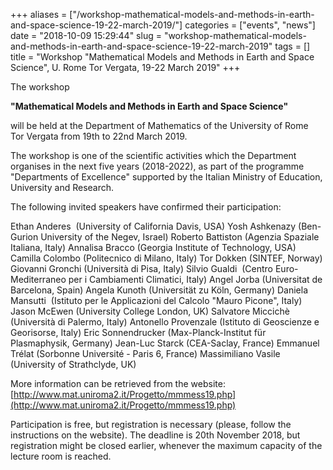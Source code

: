 +++
aliases = ["/workshop-mathematical-models-and-methods-in-earth-and-space-science-19-22-march-2019/"]
categories = ["events", "news"]
date = "2018-10-09 15:29:44"
slug = "workshop-mathematical-models-and-methods-in-earth-and-space-science-19-22-march-2019"
tags = []
title = "Workshop \"Mathematical Models and Methods in Earth and Space Science\", U. Rome Tor Vergata, 19-22 March 2019"
+++



The workshop

**"Mathematical Models and Methods in Earth and Space Science"**

will be held at the Department of Mathematics of the University of Rome
Tor Vergata from 19th to 22nd March 2019.

The workshop is one of the scientific activities which the Department
organises in the next five years (2018-2022), as part of the programme
"Departments of Excellence" supported by the Italian Ministry of
Education, University and Research.

The following invited speakers have confirmed their participation:

Ethan Anderes  (University of California Davis, USA) Yosh Ashkenazy
(Ben-Gurion University of the Negev, Israel) Roberto Battiston (Agenzia
Spaziale Italiana, Italy) Annalisa Bracco (Georgia Institute of
Technology, USA) Camilla Colombo (Politecnico di Milano, Italy) Tor
Dokken (SINTEF, Norway) Giovanni Gronchi (Università di Pisa, Italy)
Silvio Gualdi  (Centro Euro-Mediterraneo per i Cambiamenti Climatici,
Italy) Angel Jorba (Universitat de Barcelona, Spain) Angela Kunoth
(Universität zu Köln, Germany) Daniela Mansutti  (Istituto per le
Applicazioni del Calcolo "Mauro Picone", Italy) Jason McEwen (University
College London, UK) Salvatore Miccichè (Università di Palermo, Italy)
Antonello Provenzale (Istituto di Geoscienze e Georisorse, Italy) Eric
Sonnendrucker (Max-Planck-Institut für Plasmaphysik, Germany) Jean-Luc
Starck (CEA-Saclay, France) Emmanuel Trélat (Sorbonne Université - Paris
6, France) Massimiliano Vasile (University of Strathclyde, UK)

More information can be retrieved from the website:
[http://www.mat.uniroma2.it/Progetto/mmmess19.php](http://www.mat.uniroma2.it/Progetto/mmmess19.php)

Participation is free, but registration is necessary (please, follow the
instructions on the website). The deadline is 20th November 2018, but
registration might be closed earlier, whenever the maximum capacity of
the lecture room is reached.


